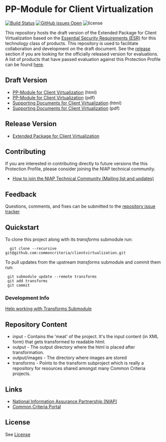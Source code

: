 PP-Module for Client Virtualization 
============
[![Build Status](https://travis-ci.com/commoncriteria/clientvirtualization.svg?branch=master)](https://github.com/commoncriteria/clientvirtualization/actions) 
[![GitHub issues Open](https://img.shields.io/github/issues/commoncriteria/clientvirtualization.svg?maxAge=2592000)](https://github.com/commoncriteria/clientvirtualization/issues) 
![license](https://img.shields.io/badge/license-Unlicensed-blue.svg)

This repository hosts the draft version of the Extended Package for Client Virtualization based on the 
[Essential Security Requirements (ESR)](https://commoncriteria.github.io/pp/clientvirtualization/clientvirtualization-esr.html) for this technology class of 
products. This repository is used to facilitate collaboration and development on the draft document. 
See the [release](#Release-Version) section if you are looking for the officially released version for evaluations. 
A list of products that have passed evaluation against this Protection Profile can be found [here](https://www.niap-ccevs.org/Profile/Info.cfm?id=409).

## Draft Version

* [PP-Module for Client Virtualization](https://commoncriteria.github.io/clientvirtualization/clientvirtualization-release.html) (html)
* [PP-Module for Client Virtualization](https://commoncriteria.github.io/clientvirtualization/clientvirtualization-release.pdf) (pdf)
* [Supporting Documents for Client Virtualization](https://commoncriteria.github.io/clientvirtualization/clientvirtualization-sd.html) (html)
* [Supporting Documents for Client Virtualization](https://commoncriteria.github.io/clientvirtualization/clientvirtualization-sd.pdf) (pdf)


## Release Version
* [Extended Package for Client Virtualization](https://www.niap-ccevs.org/Profile/Info.cfm?id=409)

## Contributing

If you are interested in contributing directly to future versions the this Protection Profile, please consider joining the NIAP technical community.
* [How to join the NIAP Technical Community (Mailing list and updates)](https://www.niap-ccevs.org/NIAP_Evolution/tech_communities.cfm)

## Feedback

Questions, comments, and fixes can be submitted to the [repository issue tracker](https://github.com/commoncriteria/clientvirtualization/issues)


## Quickstart
To clone this project along with its _transforms_ submodule run:

````
  git clone --recursive git@github.com:commoncriteria/clientvirtualization.git
````
To pull updates from the upstream _transforms_ submodule and commit them run:
````
 git submodule update --remote transforms
 git add transforms
 git commit
````

### Development Info
[Help working with Transforms Submodule](https://github.com/commoncriteria/transforms/wiki/Working-with-Transforms-as-a-Submodule)

## Repository Content
* input - Contains the 'meat' of the project. It's the input content (in XML form) that gets transformed to readable html.
* output - The output directory where the html is placed after transformation.
* output/images - The directory where images are stored
* transforms - Points to the transform subproject which is really a repository for resources shared amongst many Common Criteria projects.

## Links 
* [National Information Assurance Partnership (NIAP)](https://www.niap-ccevs.org/)
* [Common Criteria Portal](https://www.commoncriteriaportal.org/)

## License

See [License](./LICENSE)
